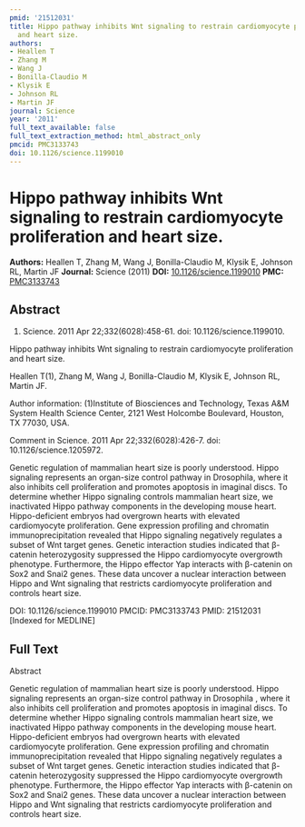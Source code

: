 ```yaml
---
pmid: '21512031'
title: Hippo pathway inhibits Wnt signaling to restrain cardiomyocyte proliferation
  and heart size.
authors:
- Heallen T
- Zhang M
- Wang J
- Bonilla-Claudio M
- Klysik E
- Johnson RL
- Martin JF
journal: Science
year: '2011'
full_text_available: false
full_text_extraction_method: html_abstract_only
pmcid: PMC3133743
doi: 10.1126/science.1199010
---
```


# Hippo pathway inhibits Wnt signaling to restrain cardiomyocyte proliferation and heart size.
**Authors:** Heallen T, Zhang M, Wang J, Bonilla-Claudio M, Klysik E, Johnson RL, Martin JF
**Journal:** Science (2011)
**DOI:** [10.1126/science.1199010](https://doi.org/10.1126/science.1199010)
**PMC:** [PMC3133743](https://www.ncbi.nlm.nih.gov/pmc/articles/PMC3133743/)

## Abstract

1. Science. 2011 Apr 22;332(6028):458-61. doi: 10.1126/science.1199010.

Hippo pathway inhibits Wnt signaling to restrain cardiomyocyte proliferation and 
heart size.

Heallen T(1), Zhang M, Wang J, Bonilla-Claudio M, Klysik E, Johnson RL, Martin 
JF.

Author information:
(1)Institute of Biosciences and Technology, Texas A&M System Health Science 
Center, 2121 West Holcombe Boulevard, Houston, TX 77030, USA.

Comment in
    Science. 2011 Apr 22;332(6028):426-7. doi: 10.1126/science.1205972.

Genetic regulation of mammalian heart size is poorly understood. Hippo signaling 
represents an organ-size control pathway in Drosophila, where it also inhibits 
cell proliferation and promotes apoptosis in imaginal discs. To determine 
whether Hippo signaling controls mammalian heart size, we inactivated Hippo 
pathway components in the developing mouse heart. Hippo-deficient embryos had 
overgrown hearts with elevated cardiomyocyte proliferation. Gene expression 
profiling and chromatin immunoprecipitation revealed that Hippo signaling 
negatively regulates a subset of Wnt target genes. Genetic interaction studies 
indicated that β-catenin heterozygosity suppressed the Hippo cardiomyocyte 
overgrowth phenotype. Furthermore, the Hippo effector Yap interacts with 
β-catenin on Sox2 and Snai2 genes. These data uncover a nuclear interaction 
between Hippo and Wnt signaling that restricts cardiomyocyte proliferation and 
controls heart size.

DOI: 10.1126/science.1199010
PMCID: PMC3133743
PMID: 21512031 [Indexed for MEDLINE]

## Full Text

Abstract

Genetic regulation of mammalian heart size is poorly understood. Hippo signaling represents an organ-size control pathway in Drosophila , where it also inhibits cell proliferation and promotes apoptosis in imaginal discs. To determine whether Hippo signaling controls mammalian heart size, we inactivated Hippo pathway components in the developing mouse heart. Hippo-deficient embryos had overgrown hearts with elevated cardiomyocyte proliferation. Gene expression profiling and chromatin immunoprecipitation revealed that Hippo signaling negatively regulates a subset of Wnt target genes. Genetic interaction studies indicated that β- catenin heterozygosity suppressed the Hippo cardiomyocyte overgrowth phenotype. Furthermore, the Hippo effector Yap interacts with β-catenin on Sox2 and Snai2 genes. These data uncover a nuclear interaction between Hippo and Wnt signaling that restricts cardiomyocyte proliferation and controls heart size.

